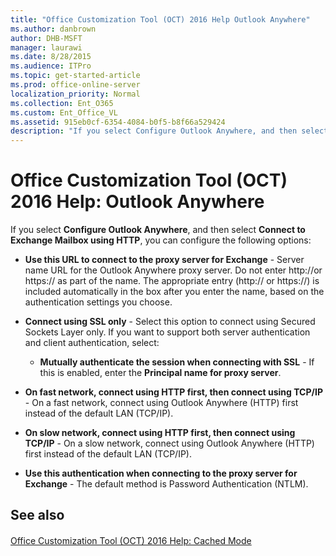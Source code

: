 ```yaml
---
title: "Office Customization Tool (OCT) 2016 Help Outlook Anywhere"
ms.author: danbrown
author: DHB-MSFT
manager: laurawi
ms.date: 8/28/2015
ms.audience: ITPro
ms.topic: get-started-article
ms.prod: office-online-server
localization_priority: Normal
ms.collection: Ent_O365
ms.custom: Ent_Office_VL
ms.assetid: 915eb0cf-6354-4084-b0f5-b8f66a529424
description: "If you select Configure Outlook Anywhere, and then select Connect to Exchange Mailbox using HTTP, you can configure the following options:"
---
```


# Office Customization Tool (OCT) 2016 Help: Outlook Anywhere

If you select **Configure Outlook Anywhere**, and then select **Connect to Exchange Mailbox using HTTP**, you can configure the following options: 
  
- **Use this URL to connect to the proxy server for Exchange** - Server name URL for the Outlook Anywhere proxy server. Do not enter http://or https:// as part of the name. The appropriate entry (http:// or https://) is included automatically in the box after you enter the name, based on the authentication settings you choose. 
    
- **Connect using SSL only** - Select this option to connect using Secured Sockets Layer only. If you want to support both server authentication and client authentication, select: 
    
  - **Mutually authenticate the session when connecting with SSL** - If this is enabled, enter the **Principal name for proxy server**.
    
- **On fast network, connect using HTTP first, then connect using TCP/IP** - On a fast network, connect using Outlook Anywhere (HTTP) first instead of the default LAN (TCP/IP). 
    
- **On slow network, connect using HTTP first, then connect using TCP/IP** - On a slow network, connect using Outlook Anywhere (HTTP) first instead of the default LAN (TCP/IP). 
    
- **Use this authentication when connecting to the proxy server for Exchange** - The default method is Password Authentication (NTLM). 
    
## See also

#### 

[Office Customization Tool (OCT) 2016 Help: Cached Mode](oct-2016-help-cached-mode.md)

